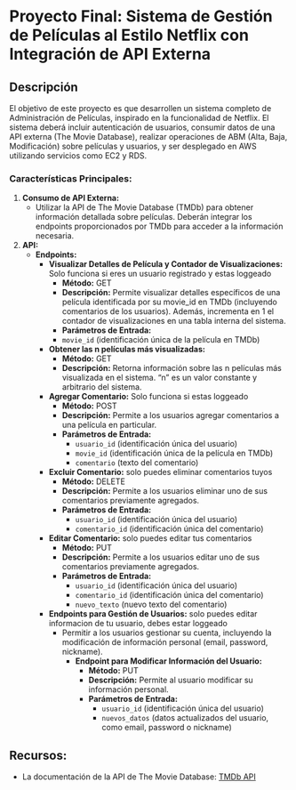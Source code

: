 # **Proyecto Final: Sistema de Gestión de Películas al Estilo Netflix con Integración de API Externa**

## **Descripción**

El objetivo de este proyecto es que desarrollen un sistema completo de Administración de Películas, inspirado en la funcionalidad de Netflix. El sistema deberá incluir autenticación de usuarios, consumir datos de una API externa (The Movie Database), realizar operaciones de ABM (Alta, Baja, Modificación) sobre películas y usuarios, y ser desplegado en AWS utilizando servicios como EC2 y RDS.

### **Características Principales:**

1. **Consumo de API Externa:**
    - Utilizar la API de The Movie Database (TMDb) para obtener información detallada sobre películas. Deberán integrar los endpoints proporcionados por TMDb para acceder a la información necesaria.
2. **API:**
    - **Endpoints:**
        - **Visualizar Detalles de Película y Contador de Visualizaciones:** Solo funciona si eres un usuario registrado y estas loggeado
            - **Método:** GET
            - **Descripción:** Permite visualizar detalles específicos de una película identificada por su movie_id en TMDb (incluyendo comentarios de los usuarios). Además, incrementa en 1 el contador de visualizaciones en una tabla interna del sistema.
            - **Parámetros de Entrada:**
            - `movie_id` (identificación única de la película en TMDb)
        - **Obtener las n películas más visualizadas:**
            - **Método:** GET
            - **Descripción:** Retorna información sobre las n películas más visualizada en el sistema. “n” es un valor constante y arbitrario del sistema.
        - **Agregar Comentario:** Solo funciona si estas loggeado
            - **Método:** POST
            - **Descripción:** Permite a los usuarios agregar comentarios a una película en particular.
            - **Parámetros de Entrada:**
                - `usuario_id` (identificación única del usuario)
                - `movie_id` (identificación única de la película en TMDb)
                - `comentario` (texto del comentario)
        - **Excluir Comentario:** solo puedes eliminar comentarios tuyos
            - **Método:** DELETE
            - **Descripción:** Permite a los usuarios eliminar uno de sus comentarios previamente agregados.
            - **Parámetros de Entrada:**
                - `usuario_id` (identificación única del usuario)
                - `comentario_id` (identificación única del comentario)
        - **Editar Comentario:** solo puedes editar tus comentarios
            - **Método:** PUT
            - **Descripción:** Permite a los usuarios editar uno de sus comentarios previamente agregados.
            - **Parámetros de Entrada:**
                - `usuario_id` (identificación única del usuario)
                - `comentario_id` (identificación única del comentario)
                - `nuevo_texto` (nuevo texto del comentario)
        - **Endpoints para Gestión de Usuarios:** solo puedes editar informacion de tu usuario, debes estar loggeado
            - Permitir a los usuarios gestionar su cuenta, incluyendo la modificación de información personal (email, password, nickname).
                - **Endpoint para Modificar Información del Usuario:**
                    - **Método:** PUT
                    - **Descripción:** Permite al usuario modificar su información personal.
                    - **Parámetros de Entrada:**
                        - `usuario_id` (identificación única del usuario)
                        - `nuevos_datos` (datos actualizados del usuario, como email, password o nickname)


## **Recursos:**

- La documentación de la API de The Movie Database: [TMDb API](https://developer.themoviedb.org/docs/getting-started)
